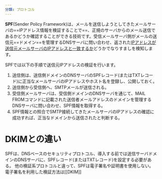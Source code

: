 ```yaml
---
分類: プロトコル
---
```


**SPF**(Sender Policy Framework)は、メールを送信しようとしてきたメールサーバの==IPアドレス情報を検証することで==、正規のサーバからのメール送信であるかどうか確認することができる技術です。受信メールサーバ側がメールの送信元==ドメイン==を管理するDNSサーバに問い合わせ、返された<u>IPアドレスが送信元メールサーバのIPアドレスと一致するか</u>どうかでなりすましを検知します。  
  
SPFでは以下の手順で送信元IPアドレスの検証を行います。

1. 送信側は、送信側ドメインのDNSサーバのSPFレコード(またはTXTレコード)に正当なメールサーバのIPアドレスやホスト名を登録し、公開しておく。
2. 送信側から受信側へ、SMTPメールが送信される。
3. 受信側メールサーバは、受信側ドメインのDNSサーバを通じて、MAIL FROMコマンドに記載された送信者メールアドレスのドメインを管理するDNSサーバに問い合わせ、SPF情報を取得する。
4. SPF情報との照合でSMTP接続してきたメールサーバのIPアドレスの確認に成功すれば、正当なドメインから送信されたと判断する。

# DKIMとの違い
SPFは、DNSベースのセキュリティプロトコル、導入する前では送信サーバドメインのDNSサーバに、SPFレコード(またはTXTレコード)を設定する必要がある。
他の検証系プロトコルと違って、SPFは電子署名や証明書を使用しない。
電子署名を利用した検証方法は[[DKIM]]
